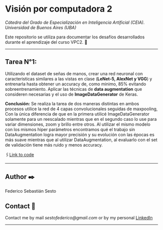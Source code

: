 # Visión por computadora 2

_Cátedra del Grado de Especialización en Inteligencia Artificial (CEIA). Universidad de Buenos Aires (UBA)_

Este repositorio se utiliza para documentar los desafíos desarrollados durante el aprendizaje del curso VPC2. 📖


---

## Tarea N°1: 
Utilizando el dataset de señas de manos, crear una red neuronal con caracteristicas similares a las vistas en clase (**LeNet-5, AlexNet y VGG**) y entrenarla hasta obtener un accuracy de, como minimo, 85% evitando sobreentrenamiento. Aplicar las técnicas de **data augmentation** que consideren necesarias y el uso de **ImageDataGenerator** de Keras.

**Conclusión:** Se realiza la tarea de dos maneras distintas en ambos procesos utilice la red de 4 capas convolucionales seguidas de maxpooling, Con la única diferencia de que en la primera utilicé ImageDataGenerator solamente para un reescalado mientras que en el segundo caso lo use para variar dimensiones, zoom y brillo entre otros. Al utilizar el mismo modelo con los mismos hiper parámetros encontramos qué el trabajo sin DataAugmentation logra mayor precisión y su evolución con las épocas es más suave mientras que al utilizar DataAugmentation, al evaluarlo con el set de validación tiene más ruido y menos accuracy.

🖇️[Link to code](https://github.com/sebasesto/CEIA/blob/master/VpC2/Clase_2_Tarea_con_DataAugmentation_Sesto.ipynb)

---

## Author  ✒️
Federico Sebastián Sesto

## Contact 📌
Contact me by mail _sestofederico@gmail.com_ or by my personal [LinkedIn](https://www.linkedin.com/in/federico-sebasti%C3%A1n-sesto/)

---
